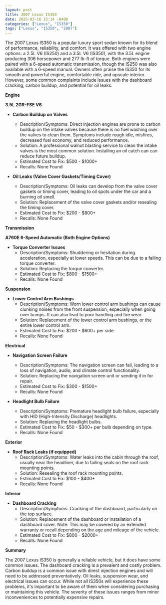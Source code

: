 ```yaml
---
layout: post
title: 2007 Lexus IS350
date: 2025-03-16 15:14 -0400
categories: ["Lexus", "IS350"]
tags: ["Lexus", "IS350", "2007"]
---
```

The 2007 Lexus IS350 is a popular luxury sport sedan known for its blend of performance, reliability, and comfort. It was offered with two engine options: a 2.5L V6 (IS250) and a 3.5L V6 (IS350), with the 3.5L engine producing 306 horsepower and 277 lb-ft of torque. Both engines were paired with a 6-speed automatic transmission, though the IS250 was also available with a 6-speed manual. Owners often praise the IS350 for its smooth and powerful engine, comfortable ride, and upscale interior. However, some common complaints include issues with the dashboard cracking, carbon buildup, and potential for oil leaks.

**Engine**

**3.5L 2GR-FSE V6**

* **Carbon Buildup on Valves**
    * Description/Symptoms: Direct injection engines are prone to carbon buildup on the intake valves because there is no fuel washing over the valves to clean them. Symptoms include rough idle, misfires, decreased fuel economy, and reduced performance.
    * Solution: A professional walnut blasting service to clean the intake valves is the most common solution. Installing an oil catch can can reduce future buildup.
    * Estimated Cost to Fix: $500 - $1000+
    * Recalls: None Found

* **Oil Leaks (Valve Cover Gaskets/Timing Cover)**
    * Description/Symptoms: Oil leaks can develop from the valve cover gaskets or timing cover, leading to oil spots under the car and a burning oil smell.
    * Solution: Replacement of the valve cover gaskets and/or resealing the timing cover.
    * Estimated Cost to Fix: $200 - $800+
    * Recalls: None Found

**Transmission**

**A760E 6-Speed Automatic (Both Engine Options)**

* **Torque Converter Issues**
    * Description/Symptoms: Shuddering or hesitation during acceleration, especially at lower speeds. This can be due to a failing torque converter.
    * Solution: Replacing the torque converter.
    * Estimated Cost to Fix: $800 - $1500+
    * Recalls: None Found

**Suspension**

* **Lower Control Arm Bushings**
    * Description/Symptoms: Worn lower control arm bushings can cause clunking noises from the front suspension, especially when going over bumps. It can also lead to poor handling and tire wear.
    * Solution: Replacement of the lower control arm bushings, or the entire lower control arm.
    * Estimated Cost to Fix: $200 - $600+ per side
    * Recalls: None Found

**Electrical**

* **Navigation Screen Failure**
    * Description/Symptoms: The navigation screen can fail, leading to a loss of navigation, audio, and climate control functionality.
    * Solution: Replacing the navigation screen unit or sending it in for repair.
    * Estimated Cost to Fix: $300 - $1500+
    * Recalls: None Found

* **Headlight Bulb Failure**
    * Description/Symptoms: Premature headlight bulb failure, especially with HID (High-Intensity Discharge) headlights.
    * Solution: Replacing the headlight bulbs.
    * Estimated Cost to Fix: $50 - $300+ per bulb depending on type.
    * Recalls: None Found

**Exterior**

* **Roof Rack Leaks (if equipped)**
    * Description/Symptoms: Water leaks into the cabin through the roof, usually near the headliner, due to failing seals on the roof rack mounting points.
    * Solution: Resealing the roof rack mounting points.
    * Estimated Cost to Fix: $100 - $400+
    * Recalls: None Found

**Interior**

* **Dashboard Cracking**
    * Description/Symptoms: Cracking of the dashboard, particularly on the top surface.
    * Solution: Replacement of the dashboard or installation of a dashboard cover. Note: This may be covered by an extended warranty or recall depending on the age and mileage of the vehicle.
    * Estimated Cost to Fix: $800 - $2000+
    * Recalls: None Found

**Summary**

The 2007 Lexus IS350 is generally a reliable vehicle, but it does have some common issues. The dashboard cracking is a prevalent and costly problem. Carbon buildup is a common issue with direct injection engines and will need to be addressed preventatively. Oil leaks, suspension wear, and electrical issues can occur. While not all IS350s will experience these problems, it's important to be aware of them when considering purchasing or maintaining this vehicle. The severity of these issues ranges from minor inconveniences to potentially expensive repairs.

